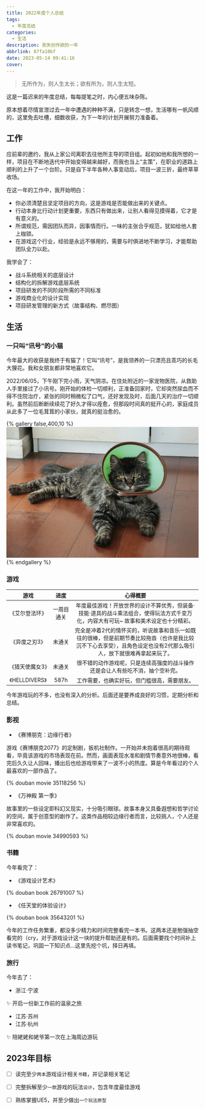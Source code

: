 ```yaml
---
title: 2022年度个人总结
tags:
  - 年度总结
categories:
  - 生活
description: 丧失创作欲的一年
abbrlink: 87fa10bf
date: 2023-05-14 09:41:16
cover:
---
```


>无所作为，则人生太长；欲有所为，则人生太短。

这是一篇迟来的年度总结，每每提笔之时，内心便五味杂陈。

原本想着尽情宣泄过去一年中遭遇的种种不满，只是转念一想，生活哪有一帆风顺的，这里免去吐槽，细数收获，为下一年的计划开展努力准备着。

## 工作

应前辈的邀约，我从上家公司离职去往他所主导的项目组。起初如他和我所想的一样，项目在不断地迭代中开始变得越来越好，而我也当上“主策”，在职业的道路上顺利的上升了一个台阶。只是自下半年各种人事变动后，项目一波三折，最终草草收场。

在这一年的工作中，我开始明白：
- 你必须清楚且坚定项目的方向，这是游戏是否能做出来的关键点。
- 行动本身比行动计划更重要，东西只有做出来，让别人看得见摸得着，它才是有意义的。
- 所谓规范，需因团队而异，因事情而行。一味的主张合乎规范，犹如给他人套上枷锁。
- 在游戏这个行业，经验是永远不够用的，需要与时俱进地不断学习，才能帮助团队全力以赴。

我学会了：
- 战斗系统相关的底层设计
- 结构化的拆解游戏底层系统
- 项目研发的不同阶段所需的不同标准
- 游戏商业化的设计实现
- 项目研发管理的新方式（故事结构、燃尽图）


## 生活

### 一只叫“讯号”的小猫

今年最大的收获是我终于有猫了！它叫“讯号”，是我领养的一只漂亮且乖巧的长毛大狸花。我和女朋友都非常地喜欢它。

2022/06/05，下午刚下完小雨，天气阴凉。在住处附近的一家宠物医院，从救助人手里接过了小讯号。刚开始的体检一切顺利，正准备回家时，它却突然尿血而不得不住院治疗，紧张的同时稍微松了口气，还好发现及时，后面几天的治疗一切顺利。虽然前后断断续续花了好久才得以痊愈，但那段时间真的挺开心的，家庭成员从此多了一位毛茸茸的小家伙，就真的挺治愈的。

{% gallery false,400,10 %}
![第一次到家的小讯号，看上去很凶，但其实是个粘人的小猫猫](../img/2022%E5%B9%B4%E5%BA%A6%E4%B8%AA%E4%BA%BA%E6%80%BB%E7%BB%93/1687341751985.png)
{% endgallery %}

### 游戏

|游戏|进度|心得概要|
|:---:|:---:|:---:|
|《艾尔登法环》|一周目通关|年度最佳游戏！开放世界的设计不算优秀，但装备·技能·道具的战斗乘法组合，使得玩法方式千变万化，内容大有可玩~ 故事和美术设定也十分精彩。
|《异度之刃3》|未通关|完全是冲着2代的情怀买的，听说故事和音乐一如既往的很棒，但是前期节奏比较拖沓（也许是我比较沉不下心去享受），且角色设定也没有2代那么吸引人，放下就很难再拿起来玩了。|
|《猎天使魔女3》|未通关|很不错的动作游戏呢，只是连续高强度的战斗操作还是会让人有些吃不消，抽个空补完。|
|《HELLDIVERS》|587h|工作需要，也确实好玩，但门槛很高，需要朋友。|


今年游戏玩的不多，也没有深入的分析。后面还是要养成良好的习惯，定期分析和总结。





### 影视

- 《赛博朋克：边缘行者》

游戏《赛博朋克2077》的定制剧，扳机社制作。一开始并未抱着很高的期待观看，毕竟该游戏的市场表现在前。然而，画面表现水准和剧情节奏意外地很棒，看完后久久让人回味，播出后也给游戏带来了一波不小的热度。算是今年看过的个人最喜欢的一部作品了。

{% douban movie 35118256 %}

- 《万神殿 第一季》

故事里的一些设定即科幻又现实，十分吸引眼球。故事本身又具备遐想和哲学讨论的空间，属于创意型的剧作了。这类作品相较边缘行者而言，比较挑人，个人还是非常喜欢的。

{% douban movie 34990593 %}


### 书籍

今年看完了：

- 《游戏设计艺术》

{% douban book 26791007 %}

- 《任天堂的体验设计》

{% douban book 35643201 %}

今年的工作任务繁重，都没多少精力和时间完整看完一本书。这两本还是勉强抽空看完的（cry，对于游戏设计这一块的提升帮助还是有的。后面需要找个时间补上读书笔记，巩固一下知识点...这里先挖个坑，择日再填。


### 旅行

今年去了：

- 浙江·宁波

✨ 开启一份新工作前的温泉之旅

- 江苏·苏州
- 江苏·杭州

✨ 陪姥姥和姥爷第一次在上海周边游玩


## 2023年目标
- [ ] 读完至少`两本`游戏设计相关`书籍`，并记录相关笔记
- [ ] 完整拆解至少`一款`游戏的玩法`设计`，包含年度最佳游戏
- [ ] 熟练掌握UE5，并至少做出`一个玩法原型`

